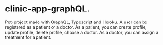 # clinic-app-graphQL. 
Pet-project made with GraphQL, Typescript and Heroku. A user can be registered as a patient or a doctor. As a patient, you can create profile, update profile, delete profile, choose a doctor. As a doctor, you can assign a treatment for a patient.
